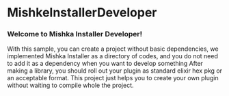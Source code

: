 # MishkeInstallerDeveloper

### Welcome to Mishka Installer Developer!
With this sample, you can create a project without basic dependencies, we implemented Mishka Installer as a directory of codes, and you do not need to add it as a dependency when you want to develop something
After making a library, you should roll out your plugin as standard elixir hex pkg or an acceptable format. 
This project just helps you to create your own plugin without waiting to compile whole the project.


